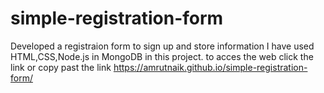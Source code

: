 # simple-registration-form
Developed a registraion form to sign up and store information 
I have used HTML,CSS,Node.js in MongoDB in this project.
to acces the web click the link or copy past the link
https://amrutnaik.github.io/simple-registration-form/
